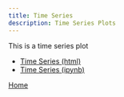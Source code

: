 ```yaml
---
title: Time Series
description: Time Series Plots
---
```


This is a time series plot
- [Time Series (html)](M3.GitHubTimeSeriesNotebook.html)
- [Time Series (ipynb)](M3.GitHubTimeSeriesNotebook.ipynb)





[Home](/index.md)
